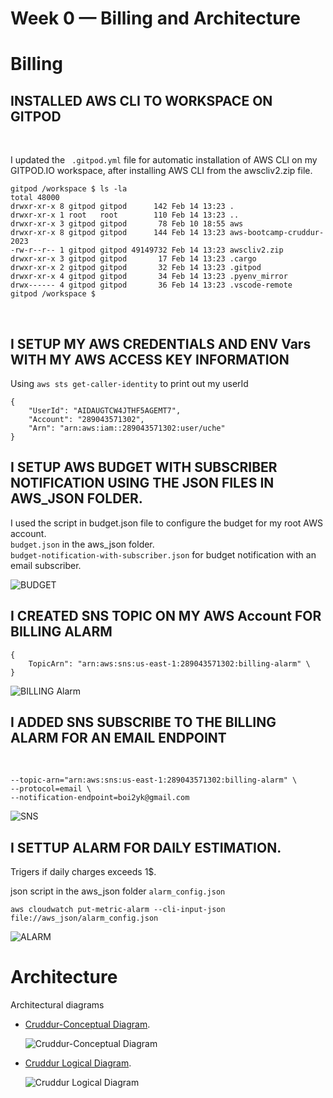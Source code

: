 <!-- Headings -->
# Week 0 — Billing and Architecture

# Billing
<!-- Headings -->
## INSTALLED AWS CLI TO WORKSPACE ON GITPOD
<br>

I updated the ``` .gitpod.yml``` file for automatic installation of AWS CLI on my GITPOD.IO workspace, after installing AWS CLI from the awscliv2.zip file. <br>

    gitpod /workspace $ ls -la
    total 48000
    drwxr-xr-x 8 gitpod gitpod      142 Feb 14 13:23 .
    drwxr-xr-x 1 root   root        110 Feb 14 13:23 ..
    drwxr-xr-x 3 gitpod gitpod       78 Feb 10 18:55 aws
    drwxr-xr-x 8 gitpod gitpod      144 Feb 14 13:23 aws-bootcamp-cruddur-2023
    -rw-r--r-- 1 gitpod gitpod 49149732 Feb 14 13:23 awscliv2.zip
    drwxr-xr-x 3 gitpod gitpod       17 Feb 14 13:23 .cargo
    drwxr-xr-x 2 gitpod gitpod       32 Feb 14 13:23 .gitpod
    drwxr-xr-x 4 gitpod gitpod       34 Feb 14 13:23 .pyenv_mirror
    drwx------ 4 gitpod gitpod       36 Feb 14 13:23 .vscode-remote
    gitpod /workspace $ 
<br>

## I SETUP MY AWS CREDENTIALS AND ENV Vars WITH MY AWS ACCESS KEY INFORMATION

Using ```aws sts get-caller-identity``` to print out my userId
```
{
    "UserId": "AIDAUGTCW4JTHF5AGEMT7",
    "Account": "289043571302",
    "Arn": "arn:aws:iam::289043571302:user/uche"
}

```

<!-- Headings -->
## I SETUP AWS BUDGET WITH SUBSCRIBER NOTIFICATION USING THE JSON FILES IN AWS_JSON FOLDER.
I used the script in budget.json file to configure the budget for my root AWS account.<br>
```budget.json``` in the aws_json folder.<br>
```budget-notification-with-subscriber.json``` for  budget notification with an email subscriber.
<br>

![BUDGET](https://github.com/Sword2yk/aws-bootcamp-cruddur-2023/blob/main/aws_json/aws_budget.png)


<!-- Headings -->
## I CREATED SNS TOPIC ON MY AWS Account FOR BILLING ALARM

    
    {
        TopicArn": "arn:aws:sns:us-east-1:289043571302:billing-alarm" \
    }
    
![BILLING Alarm](https://github.com/Sword2yk/aws-bootcamp-cruddur-2023/blob/main/aws_json/billing_alarm_with_sub.png)

<!-- Headings -->
## I ADDED SNS SUBSCRIBE TO THE BILLING ALARM FOR AN EMAIL ENDPOINT
<br>

    --topic-arn="arn:aws:sns:us-east-1:289043571302:billing-alarm" \
    --protocol=email \
    --notification-endpoint=boi2yk@gmail.com

![SNS](https://github.com/Sword2yk/aws-bootcamp-cruddur-2023/blob/main/aws_json/amazon_sns.png)

<!-- Headings -->
## I SETTUP ALARM FOR DAILY ESTIMATION. 
Trigers if  daily charges exceeds 1$.
<br>

json script in the aws_json folder ```alarm_config.json```
    
    aws cloudwatch put-metric-alarm --cli-input-json file://aws_json/alarm_config.json

![ALARM](https://github.com/Sword2yk/aws-bootcamp-cruddur-2023/blob/main/aws_json/aws_alarm.png)

<!-- Headings -->
# Architecture
<!--Ul-->
Architectural diagrams
<ul>
<li>

[Cruddur-Conceptual Diagram](https://lucid.app/lucidchart/9690082c-0385-407c-92d3-0f8666e493ce/edit?viewport_loc=21%2C-899%2C1635%2C782%2C0_0&invitationId=inv_7e0fee76-f62a-4042-8f1f-e00ccd3b4c8f).
    
![Cruddur-Conceptual Diagram](https://github.com/Sword2yk/aws-bootcamp-cruddur-2023/blob/main/aws_json/Cruddur-Conceptual%20Diagram.png)
 
</li>
<li>

[Cruddur Logical Diagram](https://lucid.app/lucidchart/393f7bd9-1f87-4954-9d30-bd21f53bd38f/edit?viewport_loc=380%2C511%2C1635%2C782%2C0_0&invitationId=inv_6d2bb1e0-909c-4ee7-a4f7-7f3927b995b8).

![Cruddur Logical Diagram](https://github.com/Sword2yk/aws-bootcamp-cruddur-2023/blob/main/aws_json/Cruddur%20Logical%20Diagram.png)

</li>
</ul>
